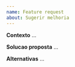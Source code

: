 ```yaml
---
name: Feature request
about: Sugerir melhoria
---
```


**Contexto**
...

**Solucao proposta**
...

**Alternativas**
...
